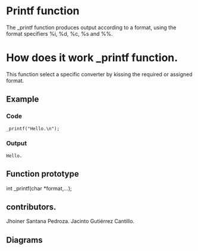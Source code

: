 ﻿
# Printf function

The _printf function produces output according to a format, using the format specifiers %i, %d, %c, %s and %%.


# How does it work _printf function.

This function select a specific converter by kissing the required or assigned format. 

## Example

### Code
`_printf("Hello.\n");`

### Output
`Hello.`

## Function prototype 

int _printf(char *format,...);

## contributors.

Jhoiner Santana Pedroza.
Jacinto Gutiérrez Cantillo.

## Diagrams


